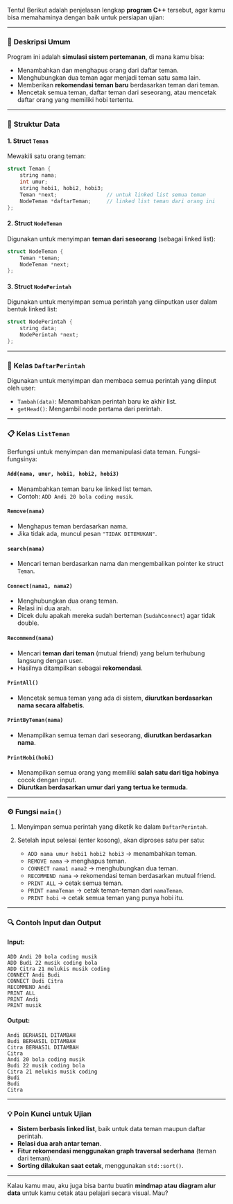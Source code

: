 Tentu! Berikut adalah penjelasan lengkap **program C++** tersebut, agar kamu bisa memahaminya dengan baik untuk persiapan ujian:

---

### 📌 **Deskripsi Umum**

Program ini adalah **simulasi sistem pertemanan**, di mana kamu bisa:

* Menambahkan dan menghapus orang dari daftar teman.
* Menghubungkan dua teman agar menjadi teman satu sama lain.
* Memberikan **rekomendasi teman baru** berdasarkan teman dari teman.
* Mencetak semua teman, daftar teman dari seseorang, atau mencetak daftar orang yang memiliki hobi tertentu.

---

### 🧱 **Struktur Data**

#### 1. **Struct `Teman`**

Mewakili satu orang teman:

```cpp
struct Teman {
    string nama;
    int umur;
    string hobi1, hobi2, hobi3;
    Teman *next;                // untuk linked list semua teman
    NodeTeman *daftarTeman;     // linked list teman dari orang ini
};
```

#### 2. **Struct `NodeTeman`**

Digunakan untuk menyimpan **teman dari seseorang** (sebagai linked list):

```cpp
struct NodeTeman {
    Teman *teman;
    NodeTeman *next;
};
```

#### 3. **Struct `NodePerintah`**

Digunakan untuk menyimpan semua perintah yang diinputkan user dalam bentuk linked list:

```cpp
struct NodePerintah {
    string data;
    NodePerintah *next;
};
```

---

### 🧰 **Kelas `DaftarPerintah`**

Digunakan untuk menyimpan dan membaca semua perintah yang diinput oleh user:

* `Tambah(data)`: Menambahkan perintah baru ke akhir list.
* `getHead()`: Mengambil node pertama dari perintah.

---

### 📋 **Kelas `ListTeman`**

Berfungsi untuk menyimpan dan memanipulasi data teman. Fungsi-fungsinya:

#### `Add(nama, umur, hobi1, hobi2, hobi3)`

* Menambahkan teman baru ke linked list teman.
* Contoh: `ADD Andi 20 bola coding musik`.

#### `Remove(nama)`

* Menghapus teman berdasarkan nama.
* Jika tidak ada, muncul pesan `"TIDAK DITEMUKAN"`.

#### `search(nama)`

* Mencari teman berdasarkan nama dan mengembalikan pointer ke struct `Teman`.

#### `Connect(nama1, nama2)`

* Menghubungkan dua orang teman.
* Relasi ini dua arah.
* Dicek dulu apakah mereka sudah berteman (`SudahConnect`) agar tidak double.

#### `Recommend(nama)`

* Mencari **teman dari teman** (mutual friend) yang belum terhubung langsung dengan user.
* Hasilnya ditampilkan sebagai **rekomendasi**.

#### `PrintAll()`

* Mencetak semua teman yang ada di sistem, **diurutkan berdasarkan nama secara alfabetis**.

#### `PrintByTeman(nama)`

* Menampilkan semua teman dari seseorang, **diurutkan berdasarkan nama**.

#### `PrintHobi(hobi)`

* Menampilkan semua orang yang memiliki **salah satu dari tiga hobinya** cocok dengan input.
* **Diurutkan berdasarkan umur dari yang tertua ke termuda.**

---

### ⚙️ **Fungsi `main()`**

1. Menyimpan semua perintah yang diketik ke dalam `DaftarPerintah`.
2. Setelah input selesai (enter kosong), akan diproses satu per satu:

   * `ADD nama umur hobi1 hobi2 hobi3` → menambahkan teman.
   * `REMOVE nama` → menghapus teman.
   * `CONNECT nama1 nama2` → menghubungkan dua teman.
   * `RECOMMEND nama` → rekomendasi teman berdasarkan mutual friend.
   * `PRINT ALL` → cetak semua teman.
   * `PRINT namaTeman` → cetak teman-teman dari `namaTeman`.
   * `PRINT hobi` → cetak semua teman yang punya hobi itu.

---

### 🔍 **Contoh Input dan Output**

#### Input:

```
ADD Andi 20 bola coding musik
ADD Budi 22 musik coding bola
ADD Citra 21 melukis musik coding
CONNECT Andi Budi
CONNECT Budi Citra
RECOMMEND Andi
PRINT ALL
PRINT Andi
PRINT musik
```

#### Output:

```
Andi BERHASIL DITAMBAH
Budi BERHASIL DITAMBAH
Citra BERHASIL DITAMBAH
Citra
Andi 20 bola coding musik
Budi 22 musik coding bola
Citra 21 melukis musik coding
Budi
Budi
Citra
```

---

### 💡 **Poin Kunci untuk Ujian**

* **Sistem berbasis linked list**, baik untuk data teman maupun daftar perintah.
* **Relasi dua arah antar teman**.
* **Fitur rekomendasi menggunakan graph traversal sederhana** (teman dari teman).
* **Sorting dilakukan saat cetak**, menggunakan `std::sort()`.

---

Kalau kamu mau, aku juga bisa bantu buatin **mindmap atau diagram alur data** untuk kamu cetak atau pelajari secara visual. Mau?
